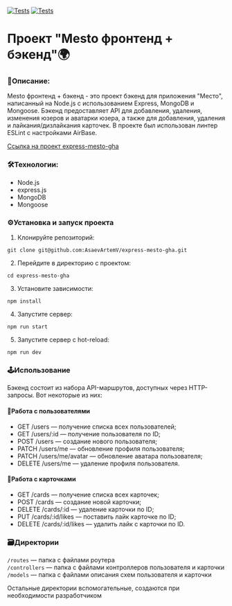 [![Tests](../../actions/workflows/tests-13-sprint.yml/badge.svg)](../../actions/workflows/tests-13-sprint.yml) [![Tests](../../actions/workflows/tests-14-sprint.yml/badge.svg)](../../actions/workflows/tests-14-sprint.yml)
# Проект "Mesto фронтенд + бэкенд"🌍

### 📜Описание:
Mesto фронтенд + бэкенд - это проект бэкенд для приложения "Место", написанный на Node.js с использованием Express, MongoDB и Mongoose. Бэкенд предоставляет API для добавления, удаления, изменения юзеров и аватарки юзера, а также для добавления, удаления и лайкания/дизлайкания карточек. В проекте был использован линтер ESLint с настройками AirBase.

[Ссылка на проект express-mesto-gha](https://github.com/AsaevArtemV/express-mesto-gha)

### 🛠️Технологии:

* Node.js
* express.js
* MongoDB
* Mongoose

### ⚙️Установка и запуск проекта

1. Клонируйте репозиторий:

```
git clone git@github.com:AsaevArtemV/express-mesto-gha.git
```

2. Перейдите в директорию с проектом:

```
cd express-mesto-gha
```

3. Установите зависимости:

```
npm install
```

4. Запустите сервер:

```
npm run start
```

5. Запустите сервер с hot-reload:

```
npm run dev
```

### 🕹️Использование 
Бэкенд состоит из набора API-маршрутов, доступных через HTTP-запросы. Вот некоторые из них:

#### 👤Работа с пользователями 
- GET /users — получение списка всех пользователей;
- GET /users/:id — получение пользователя по ID;
- POST /users — создание нового пользователя;
- PATCH /users/me — обновление профиля пользователя;
- PATCH /users/me/avatar — обновление аватара пользователя;
- DELETE /users/me — удаление профиля пользователя.

#### 🌄Работа с карточками
- GET /cards — получение списка всех карточек;
- POST /cards — создание новой карточки;
- DELETE /cards/:id — удаление карточки по ID;
- PUT /cards/:id/likes — поставить лайк карточке по ID;
- DELETE /cards/:id/likes — удалить лайк с карточки по ID.

### 🗃️Директории

`/routes` — папка с файлами роутера  
`/controllers` — папка с файлами контроллеров пользователя и карточки   
`/models` — папка с файлами описания схем пользователя и карточки  

Остальные директории вспомогательные, создаются при необходимости разработчиком
